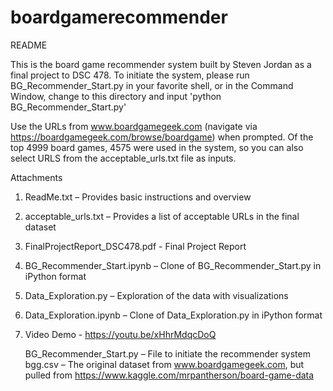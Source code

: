 # boardgamerecommender
README

This is the board game recommender system built by Steven Jordan as a final project to DSC 478.
To initiate the system, please run BG_Recommender_Start.py in your favorite shell, or in the
Command Window, change to this directory and input 'python BG_Recommender_Start.py'

Use the URLs from www.boardgamegeek.com (navigate via https://boardgamegeek.com/browse/boardgame) when prompted. 
Of the top 4999 board games, 4575 were used in the system, so you can also select URLS from the acceptable_urls.txt file
as inputs.


Attachments
1.	ReadMe.txt – 			Provides basic instructions and overview
2.	acceptable_urls.txt – 		Provides a list of acceptable URLs in the final dataset
3.	FinalProjectReport_DSC478.pdf -	Final Project Report		
4.	BG_Recommender_Start.ipynb – 	Clone of BG_Recommender_Start.py in iPython format
5.	Data_Exploration.py – 		Exploration of the data with visualizations
6.	Data_Exploration.ipynb – 	Clone of Data_Exploration.py in iPython format
7.	Video Demo -			https://youtu.be/xHhrMdqcDoQ
	
	BG_Recommender_Start.py – 	File to initiate the recommender system
	bgg.csv – The original dataset from www.boardgamegeek.com, but pulled from https://www.kaggle.com/mrpantherson/board-game-data
